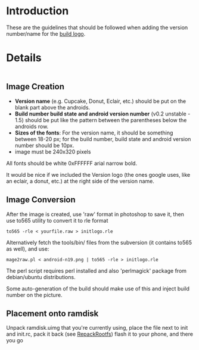 # Introduction #

These are the guidelines that should be followed when adding the version number/name for the [build logo](http://custom-android-sciphone-n19.googlecode.com/files/android-n19.png).


# Details #

![![](http://custom-android-sciphone-n19.googlecode.com/files/android-n19.png)](http://custom-android-sciphone-n19.googlecode.com/files/android-n19.png)

## Image Creation ##

  * **Version name** (e.g. Cupcake, Donut, Eclair, etc.) should be put on the blank part above the androids.
  * **Build number build state and android version number** (v0.2 unstable - 1.5) should be put like the pattern between the parentheses below the androids row.
  * **Sizes of the fonts**: For the version name, it should be something between 18-20 px; for the build number, build state and android version number should be 10px.
  * image must be 240x320 pixels

All fonts should be white 0xFFFFFF arial narrow bold.

It would be nice if we included the Version logo (the ones google uses, like an eclair, a donut, etc.) at the right side of the version name.

## Image Conversion ##

After the image is created, use 'raw' format in photoshop to save it, then use to565 utility to convert it to rle format
```
to565 -rle < yourfile.raw > initlogo.rle
```

Alternatively fetch the tools/bin/ files from the subversion (it contains to565 as well), and use:
```
mage2raw.pl < android-n19.png | to565 -rle > initlogo.rle
```

The perl script requires perl installed and also 'perlmagick' package from debian/ubuntu distributions.

Some auto-generation of the build should make use of this and inject build number on the picture.

## Placement onto ramdisk ##

Unpack ramdisk.uimg that you're currently using, place the file next to init and init.rc, pack it back (see [RepackRootfs](RepackRootfs.md)) flash it to your phone, and there you go